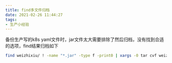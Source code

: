 ```yaml
---
title: find多文件归档
date: 2021-02-26 11:44:27
tags:
- 生产小经验
---
```



备份生产写的k8s yaml文件时，jar文件太大需要排除了然后归档，没有找到合适的选项，find结果归档如下
```bash
find weizhixiu/ ! -name "*.jar" -type f -print0 | xargs -0 tar cvf weizhixiu-2021-02-26-dev.tar 
```

